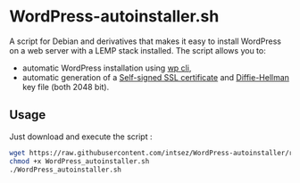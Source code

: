 # WordPress-autoinstaller.sh
A script for Debian and derivatives that makes it easy to install WordPress on a web server with a LEMP stack installed. The script allows you to:
* automatic WordPress installation using [wp cli](https://wp-cli.org),
* automatic generation of a [Self-signed SSL certificate](https://en.wikipedia.org/wiki/Self-signed_certificate) and [Diffie-Hellman](https://en.wikipedia.org/wiki/Diffie%E2%80%93Hellman_key_exchange) key file (both 2048 bit).

## Usage
Just download and execute the script :
```sh
wget https://raw.githubusercontent.com/intsez/WordPress-autoinstaller/refs/heads/main/WordPress_autoinstaller.sh
chmod +x WordPress_autoinstaller.sh
./WordPress_autoinstaller.sh
```

